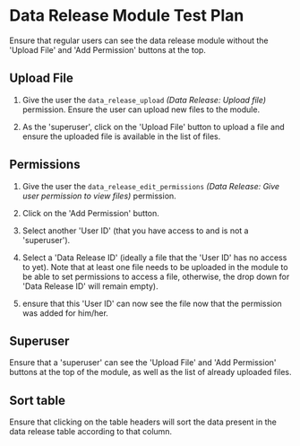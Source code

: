 # Data Release Module Test Plan 

Ensure that regular users can see the data release module without the 
'Upload File' and 'Add Permission' buttons at the top.


## Upload File
1. Give the user the `data_release_upload` *(Data Release: Upload file)* permission. 
 Ensure the user can upload new files to the module.
 
2. As the 'superuser', click on the 'Upload File' button to upload a file 
 and ensure the uploaded file is available in the list of files.
 
## Permissions

1. Give the user the `data_release_edit_permissions` *(Data Release: Give user 
permission to view files)* permission.

2. Click on the 'Add Permission' button.

3. Select another 'User ID' (that you have access to and is not a 'superuser').
 
4. Select a 'Data Release ID' (ideally a file that the 'User ID' has no 
access to yet). Note that at least one file needs to be uploaded in the 
module to be able to set permissions to access a file, otherwise, the drop 
down for 'Data Release ID' will remain empty).
 
5. ensure that this 'User ID' can now see the file now that the 
permission was added for him/her.

## Superuser

Ensure that a 'superuser' can see the 'Upload File' and 'Add 
Permission' buttons at the top of the module, as well as the list of already 
uploaded files.

## Sort table
 
Ensure that clicking on the table headers will sort the data present 
in the data release table according to that column.
